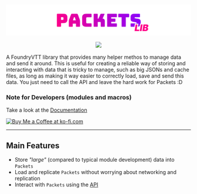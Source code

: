 <a href="https://foundryvtt.com/packages/packets">
    <p align="center">
        <img src="https://raw.githubusercontent.com/ZotyDev/FoundryVTT-Packets/main/branding/title.png" alt="Packets Title">
    </p>
</a>

<p align="center">
    <a href="https://discord.gg/RAgPXB4zG7">
        <img src="https://discord.com/api/guilds/1071251491375042661/widget.png?style=shield"/>
    </a>
</p>

A FoundryVTT library that provides many helper methos to manage data and send it around. This is useful
for creating a reliable way of storing and interacting with data that is tricky to manage, such as
big JSONs and cache files, as long as making it way easier to correctly load, save and send this data.
You just need to call the API and leave the hard work for Packets :D

### Note for Developers (modules and macros)
Take a look at the [Documentation](https://modules.zoty.dev/packets/introduction.html)

<a href='https://ko-fi.com/T6T8IFCB5' target='_blank'><img height='36' style='border:0px;height:36px;' src='https://storage.ko-fi.com/cdn/kofi5.png?v=3' border='0' alt='Buy Me a Coffee at ko-fi.com' /></a>

---
## Main Features
- Store _"large"_ (compared to typical module development) data into `Packets`
- Load and replicate `Packets` without worrying about networking and replication
- Interact with `Packets` using the [API](https://modules.zoty.dev/packets/apiReference.html)
